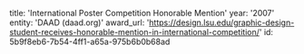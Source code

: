title: 'International Poster Competition Honorable Mention'
year: '2007'
entity: 'DAAD (daad.org)'
award_url: 'https://design.lsu.edu/graphic-design-student-receives-honorable-mention-in-international-competition/'
id: 5b9f8eb6-7b54-4ff1-a65a-975b6b0b68ad

